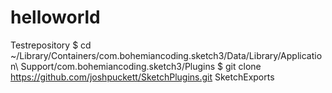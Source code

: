 # helloworld
Testrepository
$ cd ~/Library/Containers/com.bohemiancoding.sketch3/Data/Library/Application\ Support/com.bohemiancoding.sketch3/Plugins
$ git clone https://github.com/joshpuckett/SketchPlugins.git SketchExports
